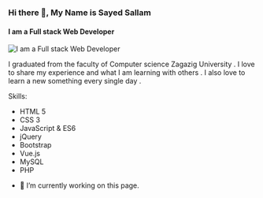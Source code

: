 ### Hi there 👋, My Name is Sayed Sallam
#### I am a Full stack Web Developer 
![I am a Full stack Web Developer ](https://scontent-hbe1-1.xx.fbcdn.net/v/t39.30808-6/354070033_3606897682862410_5478509526980213109_n.jpg?_nc_cat=105&ccb=1-7&_nc_sid=5f2048&_nc_eui2=AeGI9Ncfv49j2gW5GMbwN4Deh649cWoWT_eHrj1xahZP99mXQ00XdXFuku_D4LgJ19pbN6RyEFhOkcoR8RQ9SV6-&_nc_ohc=KqntLOAPKcoAX8rFMPA&_nc_ht=scontent-hbe1-1.xx&oh=00_AfBui1aq3PG60gOb3qVaAZeBx_om6OQCM4e-YL0SnH0s6g&oe=660E3FF1)


I graduated from the faculty of Computer science Zagazig University . I love to share my experience and what I am learning with others . I also love to learn a new something every single day .

Skills:
* HTML 5 
* CSS 3
*  JavaScript & ES6
*   jQuery
*    Bootstrap
*    Vue.js
*  MySQL
*  PHP 

- 🔭 I’m currently working on this page. 




